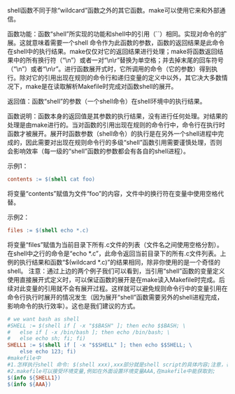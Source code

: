 shell函数不同于除“wildcard”函数之外的其它函数。make可以使用它来和外部通信。

函数功能：函数“shell”所实现的功能和shell中的引用（``）相同。实现对命令的扩展。这就意味着需要一个shell 命令作为此函数的参数，函数的返回结果是此命令在shell中的执行结果。make仅仅对它的返回结果进行处理；make将函数返回结果中的所有换行符（“\n”）或者一对“\n\r”替换为单空格；并去掉末尾的回车符号（“\n”）或者“\n\r”。进行函数展开式时，它所调用的命令（它的参数）得到执行。除对它的引用出现在规则的命令行和递归变量的定义中以外，其它决大多数情况下，make是在读取解析Makefile时完成对函数shell的展开。

返回值：函数“shell”的参数（一个shell命令）在shell环境中的执行结果。

函数说明：函数本身的返回值是其参数的执行结果，没有进行任何处理。对结果的处理是由make进行的。当对函数的引用出现在规则的命令行中，命令行在执行时函数才被展开。展开时函数参数（shell命令）的执行是在另外一个shell进程中完成的，因此需要对出现在规则命令行的多级“shell”函数引用需要谨慎处理，否则会影响效率（每一级的“shell”函数的参数都会有各自的shell进程）。

示例1：
```makefile
contents := $(shell cat foo)
```

将变量“contents”赋值为文件“foo”的内容，文件中的换行符在变量中使用空格代替。

示例2：
```makefile
files := $(shell echo *.c)
```

将变量“files”赋值为当前目录下所有.c文件的列表（文件名之间使用空格分割）。在shell中之行的命令是“echo *.c”，此命令返回当前目录下的所有.c文件列表。上例的执行结果和函数“$(wildcard *.c)”的结果相同，除非你使用的是一个奇怪的shell。
注意：通过上边的两个例子我们可以看到，当引用“shell”函数的变量定义使用直接展开式定义时，可以保证函数的展开是在make读入Makefile时完成。后续对此变量的引用就不会有展开过程。这样就可以避免规则命令行中的变量引用在命令行执行时展开的情况发生（因为展开“shell”函数需要另外的shell进程完成，影响命令的执行效率）。这也是我们建议的方式。

```makefile
# we want bash as shell
#SHELL := $(shell if [ -x "$$BASH" ]; then echo $$BASH; \
#   else if [ -x /bin/bash ]; then echo /bin/bash; \
#   else echo sh; fi; fi)
SHELL1 := $(shell if [ -x "$$SHELL" ]; then echo $$SHELL; \
    else echo 123; fi)
#makefile中
#1.怎样执行shell 命令: $(shell xxx),xxx部分就是shell script的具体内容;注意，在shell函数中调用变量时,需要使用 $$变量名
#2.makefile可以接受环境变量,例如在外面设置环境变量AAA,在makefile中能获取到;
$(info ${SHELL1})
$(info ${AAA})
```
